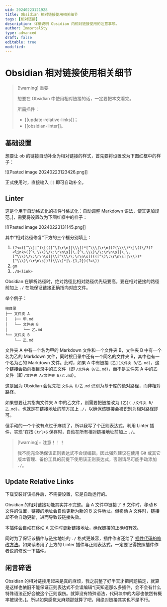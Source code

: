 ```yaml
---
uid: 20240223121928
title: Obsidian 相对链接使用相关细节
tags: [相对链接]
description: 详细说明 Obsidian 内相对链接使用的注意事项。
author: ImmortalSty
type: advanced
draft: false
editable: true
modified: 
---
```


# Obsidian 相对链接使用相关细节

> [!warning] 重要
>
> 想要在 Obsidian 中使用相对链接的话，一定要把本文看完。
>
> 所需插件：
>
> - [[update-relative-links]]；
> - [[obsidian-linter]]。

## 基础设置

想要让 ob 的链接自动补全为相对链接的样式，首先要将设置改为下图红框中的样子：

![[Pasted image 20240223123426.png]]

正式使用时，直接输入 `[[` 即可自动补全。

## Linter

这是个用于自动格式化的插件^[格式化：自动调整 Markdown 语法，使其更加规范。]，需要将设置改为下图红框中的样子：

![[Pasted image 20240223131145.png]]

其中“相对路径修复”下方的三个框分别填上：

1. `(?<=([^\\]|^)\[(([^\]\r\n]|\\\])*[^\\\]\r\n])?(\\\\)*\]\()\/?(?<link>([^\.\\\)\/\:\r\n\s]|\.[^\.\\\)\/\:\r\n\s]|\.\.[^\\\)\/\:\r\n\s]|\\[^\\\/\:\r\n\s])(([^\)\:\r\n\s]|\\\))*[^\\\)\:\r\n\s])?(\\\\)*|\.{1,2})(?=\))`
2. `gm`
3. `./$<link>`

Obsidian 在解析路径时，绝对路径比相对路径优先级要高，要在相对链接的路径前加上 `./` 在能保证链接正确指向对应文件。

举个例子：

```
根目录
├── 文件夹 A
│   ├── 甲.md
│   └── 文件夹 B
│       └── 乙.md
└── 文件夹 B
    └── 乙.md
```

文件夹 A 中有一个名为甲的 Markdown 文件和一个文件夹 B，文件夹 B 中有一个名为乙的 Markdown 文件，同时根目录中还有一个同名的文件夹 B，其中也有一个名为乙的 Markdown 文件。此时，如果 A 中有链接 `[乙](文件夹 B/乙.md)`，这个链接会指向根目录中的乙文件（即 `/文件夹 B/乙.md`），而不是文件夹 A 中的乙文件（即 `/文件夹 A/文件夹 B/乙.md`）。

这是因为 Obsidian 会优先把 `文件夹 B/乙.md` 识别为基于库的绝对路径，而非相对路径。

如果想要让其指向文件夹 A 中的乙文件，则需要把链接改为 `[乙](./文件夹 B/乙.md)`，也就是在链接地址的前方加上 `./`，以确保该链接会被识别为相对路径即可。

但手动的一个个改有点过于麻烦了，所以我写了个正则表达式，利用 Linter 插件，实现“在按 `Ctrl+S` 保存时，自动在所有相对链接地址前加上 `./`。

> [!warning]+ 注意！！！
>
> 我不能完全确保该正则表达式不会误编辑，因此强烈建议在使用 Git 或其它版本管理、备份工具的前提下使用该正则表达式，否则请尽可能手动添加 `./`。

## Update Relative Links

下载安装好该插件后，不需要设置，它是自动运行的。

Obsidian 的相对链接功能其实并不完整。当 A 文件中链接了 B 文件时，移动 B 文件的位置，链接的地址会自动更新为新的 B 文件地址。但移动 A 文件时，链接却不会自动更新，进而导致该链接失效。

本插件会自动在移动 A 文件时更新链接地址，确保链接的正确和有效。

同时为了保证该插件与链接地址的 `./` 格式更兼容，插件作者还给了 [插件代码的修改方法](https://github.com/val3344/obsidian-update-relative-links/issues/6)。如果读者用了上方的 Linter 插件与正则表达式，一定要记得按照插件作者说的修改一下插件。

## 闲言碎语

Obsidian 的相对链接用起来是真的麻烦，我之前整了好半天才把问题搞定，就算是这样也依旧不能保证正则表达式不会误编辑^[天知道那么多插件，会不会有什么特殊语法正好会被这个正则误伤。就算没有特殊语法，代码块中的内容也依然有概率被误伤。]。所以如果感觉太麻烦那就算了吧，用绝对链接其实也不是不行。